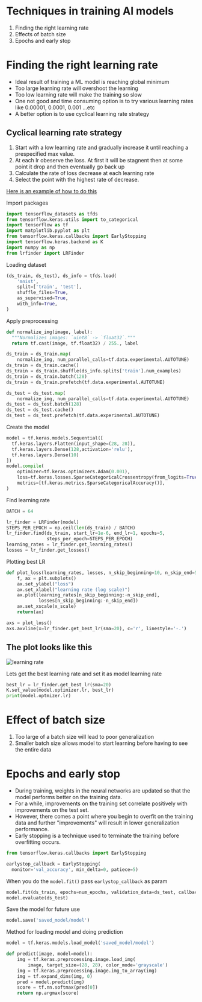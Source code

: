 # Techniques in training AI models

1. Finding the right learning rate
2. Effects of batch size
3. Epochs and early stop

# Finding the right learning rate

- Ideal result of training a ML model is reaching global minimum
- Too large learning rate will overshoot the learning
- Too low learning rate will make the training so slow
- One not good and time consuming option is to try various learning rates like 0.00001, 0.0001, 0.001 ...etc
- A better option is to use cyclical learning rate strategy 

## Cyclical learning rate strategy

1. Start with a low learning rate and gradually increase it until reaching a prespecified max value.
2. At each lr obeserve the loss. At first it will be stagnent then at some point it drop and then eventually go back up
3. Calculate the rate of loss decrease at each learning rate
4. Select the point with the highest rate of decrease.

[Here is an example of how to do this](https://github.com/beringresearch/lrfinder/tree/master/examples)

Import packages

```python
import tensorflow_datasets as tfds
from tensorflow.keras.utils import to_categorical
import tensorflow as tf
import matplotlib.pyplot as plt
from tensorflow.keras.callbacks import EarlyStopping
import tensorflow.keras.backend as K
import numpy as np
from lrfinder import LRFinder

```

Loading dataset

```python
(ds_train, ds_test), ds_info = tfds.load(
    'mnist',
    split=['train', 'test'],
    shuffle_files=True,
    as_supervised=True,
    with_info=True,
)
```

Apply preprocessing

```python
def normalize_img(image, label):
  """Normalizes images: `uint8` -> `float32`."""
  return tf.cast(image, tf.float32) / 255., label

ds_train = ds_train.map(
    normalize_img, num_parallel_calls=tf.data.experimental.AUTOTUNE)
ds_train = ds_train.cache()
ds_train = ds_train.shuffle(ds_info.splits['train'].num_examples)
ds_train = ds_train.batch(128)
ds_train = ds_train.prefetch(tf.data.experimental.AUTOTUNE)

ds_test = ds_test.map(
    normalize_img, num_parallel_calls=tf.data.experimental.AUTOTUNE)
ds_test = ds_test.batch(128)
ds_test = ds_test.cache()
ds_test = ds_test.prefetch(tf.data.experimental.AUTOTUNE)
```

Create the model

```python
model = tf.keras.models.Sequential([
  tf.keras.layers.Flatten(input_shape=(28, 28)),
  tf.keras.layers.Dense(128,activation='relu'),
  tf.keras.layers.Dense(10)
])
model.compile(
    optimizer=tf.keras.optimizers.Adam(0.001),
    loss=tf.keras.losses.SparseCategoricalCrossentropy(from_logits=True),
    metrics=[tf.keras.metrics.SparseCategoricalAccuracy()],
)
```

Find learning rate

```python
BATCH = 64

lr_finder = LRFinder(model)
STEPS_PER_EPOCH = np.ceil(len(ds_train) / BATCH)
lr_finder.find(ds_train, start_lr=1e-6, end_lr=1, epochs=5,
               steps_per_epoch=STEPS_PER_EPOCH)
learning_rates = lr_finder.get_learning_rates()
losses = lr_finder.get_losses()
```

Plotting best LR 
```python
def plot_loss(learning_rates, losses, n_skip_beginning=10, n_skip_end=5, x_scale='log'):
    f, ax = plt.subplots()
    ax.set_ylabel("loss")
    ax.set_xlabel("learning rate (log scale)")
    ax.plot(learning_rates[n_skip_beginning:-n_skip_end],
            losses[n_skip_beginning:-n_skip_end])
    ax.set_xscale(x_scale)
    return(ax)

axs = plot_loss()
axs.axvline(x=lr_finder.get_best_lr(sma=20), c='r', linestyle='-.')
```

## The plot looks like this

![learning rate](https://github.com/tinkerhub/Practical-AI-Bootcamp/blob/main/Resources/Day%204/lr_finder.png)


Lets get the best learning rate and set it as model learning rate

```python
best_lr = lr_finder.get_best_lr(sma=20)
K.set_value(model.optimizer.lr, best_lr)
print(model.optmizer.lr)
```


# Effect of batch size
1. Too large of a batch size will lead to poor generalization
2. Smaller batch size allows model to start learning before having to see the entire data

# Epochs and early stop 

- During training, weights in the neural networks are updated so that the model performs better on the training data.
- For a while, improvements on the training set correlate positively with improvements on the test set.
- However, there comes a point where you begin to overfit on the training data and further "improvements" will result in lower generalization performance.
- Early stopping is a technique used to terminate the training before overfitting occurs.

```python
from tensorflow.keras.callbacks import EarlyStopping

earlystop_callback = EarlyStopping(
  monitor='val_accuracy', min_delta=0, patiece=5)
```

When you do the `model.fit()` pass `earlystop_callback` as param 

```python
model.fit(ds_train, epochs=num_epochs, validation_data=ds_test, callbacks=[earlystop_callback])
model.evaluate(ds_test)
```
Save the model for future use

```python
model.save('saved_model/model')
```

Method for loading model and doing prediction

```python
model = tf.keras.models.load_model('saved_model/model')

def predict(image, model=model):
    img = tf.keras.preprocessing.image.load_img(
        image, target_size=(28, 28), color_mode='grayscale')
    img = tf.keras.preprocessing.image.img_to_array(img)
    img = tf.expand_dims(img, 0)
    pred = model.predict(img)
    score = tf.nn.softmax(pred[0])
    return np.argmax(score)

```
